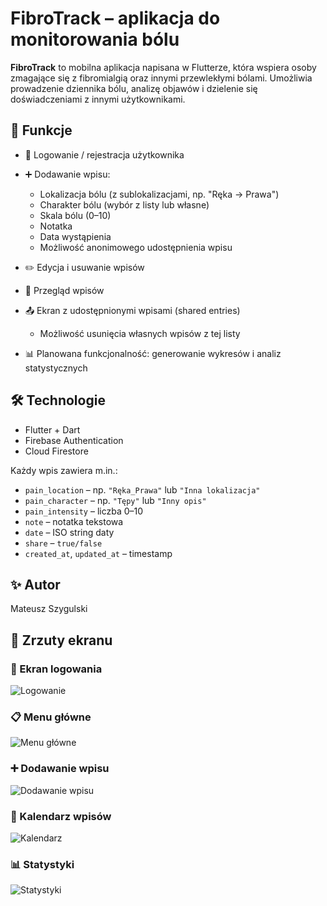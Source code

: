 # FibroTrack – aplikacja do monitorowania bólu

**FibroTrack** to mobilna aplikacja napisana w Flutterze, która wspiera osoby zmagające się z fibromialgią oraz innymi przewlekłymi bólami. Umożliwia prowadzenie dziennika bólu, analizę objawów i dzielenie się doświadczeniami z innymi użytkownikami.

## 📲 Funkcje

- 🔐 Logowanie / rejestracja użytkownika
- ➕ Dodawanie wpisu:
    - Lokalizacja bólu (z sublokalizacjami, np. "Ręka → Prawa")
    - Charakter bólu (wybór z listy lub własne)
    - Skala bólu (0–10)
    - Notatka
    - Data wystąpienia
    - Możliwość anonimowego udostępnienia wpisu
- ✏️ Edycja i usuwanie wpisów
- 📅 Przegląd wpisów 
- 📤 Ekran z udostępnionymi wpisami (shared entries)
    - Możliwość usunięcia własnych wpisów z tej listy

    
- 📊 Planowana funkcjonalność: generowanie wykresów i analiz statystycznych

## 🛠️ Technologie

- Flutter + Dart
- Firebase Authentication
- Cloud Firestore


Każdy wpis zawiera m.in.:

- `pain_location` – np. `"Ręka_Prawa"` lub `"Inna lokalizacja"`
- `pain_character` – np. `"Tępy"` lub `"Inny opis"`
- `pain_intensity` – liczba 0–10
- `note` – notatka tekstowa
- `date` – ISO string daty
- `share` – `true/false`
- `created_at`, `updated_at` – timestamp

## ✨ Autor

Mateusz Szygulski

## 📸 Zrzuty ekranu

### 🔐 Ekran logowania
![Logowanie](assets/screenshots/logowanie.jpg)

### 📋 Menu główne
![Menu główne](assets/screenshots/menu.jpg)

### ➕ Dodawanie wpisu
![Dodawanie wpisu](assets/screenshots/dodawanie.jpg)

### 📅 Kalendarz wpisów
![Kalendarz](assets/screenshots/kalendarz.jpg)

### 📊 Statystyki
![Statystyki](assets/screenshots/statystyki.jpg)
